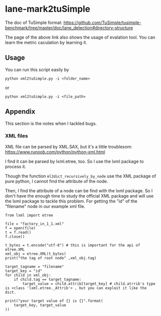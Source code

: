 # lane-mark2tuSimple

The doc of TuSimple format: https://github.com/TuSimple/tusimple-benchmark/tree/master/doc/lane_detection#directory-structure

The page of the above link also shows the usage of evalation tool. You can learn the metric caculation by learning it.


## Usage 

You can run this script easily by

`python xml2tuSimple.py -i <folder_name>`

or

`python xml2tuSimple.py -i <file_path>`

## Appendix

This section is the notes when I tackled bugs.

### XML files

XML file can be parsed by XML.SAX, but it's a little 
troublesom: https://www.runoob.com/python/python-xml.html

I find it can be parsed by lxml.etree, too. So I use the lxml package to process it. 

Though the function `ml2dict_recursively_by_node` use the XML package of pure python, I cannot find the attribute 
of the node.

Then, I find the attribute of a node can be find with the lxml package. So I don't have the enough time to study the official XML package and will use the lxml package to tackle this problem. 
For getting the "id" of the "filename" node in our example xml file.

    from lxml import etree 
    
    file = "factory_in_1_1.xml"
    f = open(file)
    t = f.read()
    f.close()
    
    t_bytes = t.encode("utf-8") # this is important for the api of etree.XML
    xml_obj = etree.XML(t_bytes)
    print("the tag of root node" ,xml_obj.tag)
    
    target_tagname = "filename"
    target_key = "id"
    for child in xml_obj:
        if child.tag == target_tagname:
            target_value = child.attrib[target_key] # child.atrrib's type is <class 'lxml.etree._Attrib'> , but you can exploit it like the dict.
    
    print("your target value of {} is {}".format(
        target_key, target_value
    ))